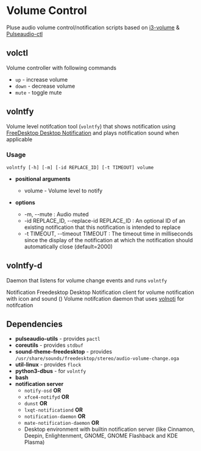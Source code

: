 # Volume Control
Pluse audio volume control/notification scripts based on [i3-volume](https://github.com/hastinbe/i3-volume) & [Pulseaudio-ctl](https://github.com/graysky2/pulseaudio-ctl)

## volctl
Volume controller with following commands
* `up`      - increase volume
* `down`    - decrease volume
* `mute`    - toggle mute 

## volntfy
Volume level notifcation tool (`volntfy`) that shows notification using [FreeDesktop Desktop Notification](https://specifications.freedesktop.org/notification-spec/notification-spec-latest.html) and plays notification sound when applicable

### Usage
```shell 
volntfy [-h] [-m] [-id REPLACE_ID] [-t TIMEOUT] volume
```
* **positional arguments**
  * volume - Volume level to notify

* **options**
  * -m, --mute : Audio muted
  * -id REPLACE_ID, --replace-id REPLACE_ID : An optional ID of an existing notification that this notification is intended to replace
  * -t TIMEOUT, --timeout TIMEOUT : The timeout time in milliseconds since the display of the notification at which the notification should automatically close (default=2000)


## volntfy-d
Daemon that listens for volume change events and runs `volntfy`

Notification Freedesktop Desktop Notification client for volume notification with icon and sound ()
Volume notifcation daemon that uses [volnoti](https://github.com/davidbrazdil/volnoti) for notifcation

## Dependencies
- **pulseaudio-utils** - provides `pactl`
- **coreutils** - provides `stdbuf`
- **sound-theme-freedesktop** - provides `/usr/share/sounds/freedesktop/stereo/audio-volume-change.oga`
- **util-linux** - provides `flock`
- **python3-dbus** - for `volntfy`
- **bash**
- **notification server**
  - `notify-osd` **OR**
  - `xfce4-notifyd` **OR**
  - `dunst` **OR**
  - `lxqt-notificationd` **OR**
  - `notification-daemon` **OR**
  - `mate-notification-daemon` **OR**
  - Desktop environment with builtin notification server (like Cinnamon, Deepin, Enlightenment, GNOME, GNOME Flashback and KDE Plasma)
